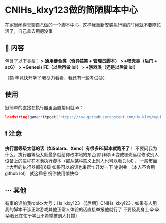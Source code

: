 # CNIHs_klxy123做的简陋脚本中心

在家里闲得无聊自己做的一个脚本中心，这样我重新安装执行器的时候就不要瞎忙活了，自己拿去用吧没事

## 📖 内容

包含了以下类型：
**> 通用缝合类（奇异搞笑 + 管理员脚本）**
**> +嘿壳类（后门 + ac6）**
**> +Genesis FE（以后再做 lol）**
**> +游戏类（还是以后做 lol）**

（额 毕竟快开学了 我尽力看看，我还有一些考试😥）
## 使用
挺简单的直接在执行器里面直接用就ok：
```lua
loadstring(game:httpget("https://raw.githubusercontent.com/Hs-klxy/my-Roblox-UI/refs/heads/main/script.lua"))()
```
## ❗ 注意
**执行器等级太低的话（如Solara、Xeno）有很多FE脚本就跑不了！**
不要问我为什么，执行器等级太低最多就给你改本地的东西
除非你nb变成嘿壳远程修改别人设备上的进程在本地执行脚本（那从某种意义上别人也可以看见 lol），
一般市面上大型的执行器都有6级
如果可以的话也来帮忙开发一下 谢谢😭
（本人不会用github lol）
就这样吧 祝你使用愉快😋
## ··· 其他
有事的话加我roblox大号：Hs_klxy123
（【后期】CNIHs_klxy123：如果有人用我的脚本干涉正常游戏其他正常人体验的话直接举报他就行了 不要怪我身上😭😭😭我还在忙于学业不希望被别人打搅）
